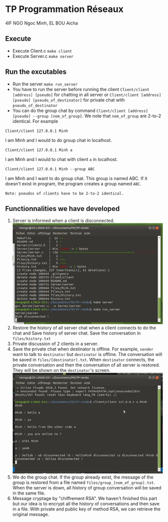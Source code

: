 # TP Programmation Réseaux
4IF NGO Ngoc Minh, EL BOU Aicha
## Execute 
- Execute Client.c `make client`
- Execute Server.c `make server`
## Run the excutables
- Run the server `make run_server`
- You have to run the server before running the client `Client/client [address] [pseudo]` for chatting in all server or `Client/client [address] [pseudo] [pseudo_of_destinator]` for private chat with `pseudo_of_destinator`
- You can do the group chat by command `Client/client [address] [pseudo] --group [nom_of_group]`. We note that `nom_of_group` are 2-to-2 identical.
For example
```
Client/client 127.0.0.1 Minh
```
I am Minh and I would to do group chat in localhost.
```
Client/client 127.0.0.1 Minh a
```
I am Minh and I would to chat with client `a` in localhost.
```
Client/client 127.0.0.1 Minh --group ABC
```
I am Minh and I want to do group chat. This group is named ABC. If it doesn't exist in program, the program creates a group named `ABC`.
```
Note: pseudos of clients have to be 2-to-2 identical.
```
## Functionnalities we have developed
1. Server is informed when a client is disconnected.
![image](./img/Server.png)
2. Restore the history of all server chat when a client connects to do the chat and Save history of server chat. Save the conversation in `files/history.txt`
3. Private discussion of 2 clients in a server.
4. Save the private chat when destinator is offline. For example, `sender` want to talk to `destinator` but `destinator` is offline. The conversation will be saved in `files/[destinator].txt`. When `destinator` connects, the private conversation and then the conversation of all server is restored. They will be shown on the `destinator`'s screen.
![image](./img/private_chat.png)
5. We do the group chat. If the group already exist, the message of the group is restored from a file named `files/group_[nom_of_group].txt`. When the server is down, all history of group conversation will be saved in the same file.
6. Message cryptage by "chiffrement RSA". We haven't finished this part but our idea is to encrypt all the history of conversations and then save in a file. With private and public key of method RSA, we can retrieve the original message. 